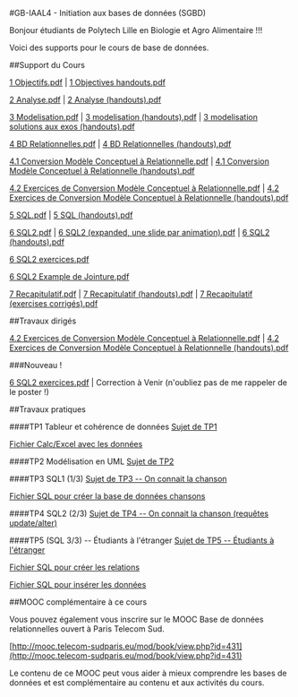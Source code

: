 #GB-IAAL4 - Initiation aux bases de données (SGBD)

Bonjour étudiants de Polytech Lille en Biologie et Agro Alimentaire !!!

Voici des supports pour le cours de base de données.

<!--Je vous invite vivement à vous inscrire sur le Moodle et à participer aux forums pour ce cours. Le mot de passe pour le moodle est donné en cours.-->

<!--[https://moodle.polytech-lille.fr/course/view.php?id=97](https://moodle.polytech-lille.fr/course/view.php?id=97)-->


##Support du Cours

[1 Objectifs.pdf](gbiaal4sgbd/cours/1_Objectifs.pdf) | [1 Objectives handouts.pdf](gbiaal4sgbd/cours/1_Objectifs_handouts.pdf)

[2 Analyse.pdf](gbiaal4sgbd/cours/2_Analyse.pdf) | [2 Analyse (handouts).pdf](gbiaal4sgbd/cours/2_Analyse_handouts.pdf)

[3 Modelisation.pdf](gbiaal4sgbd/cours/3.0_Modelisation.pdf) | [3 modelisation (handouts).pdf](gbiaal4sgbd/cours/3.1_Modelisation_sans_solutions_exos_handouts.pdf) | [3 modelisation solutions aux exos (handouts).pdf](gbiaal4sgbd/cours/3.2_modelisation_exos_handouts.pdf)

[4 BD Relationnelles.pdf](gbiaal4sgbd/cours/4.0_BD_Relationnelles.pdf) | [4 BD Relationnelles (handouts).pdf](gbiaal4sgbd/cours/4.0_BD_Relationnelles_handouts.pdf)

[4.1 Conversion Modèle Conceptuel à Relationnelle.pdf](gbiaal4sgbd/cours/4.1_BD_Relationnelles_Conversion.pdf) | [4.1 Conversion Modèle Conceptuel à Relationnelle (handouts).pdf](gbiaal4sgbd/cours/4.1_BD_Relationnelles_Conversion_handouts.pdf)

[4.2 Exercices de Conversion Modèle Conceptuel à Relationnelle.pdf](gbiaal4sgbd/cours/4.2_BD_Relationnelles_exercises.pdf) | [4.2 Exercices de Conversion Modèle Conceptuel à Relationnelle (handouts).pdf](gbiaal4sgbd/cours/4.2_BD_Relationnelles_exercises_handouts.pdf)

[5 SQL.pdf](gbiaal4sgbd/cours/5_SQL.pdf) | [5 SQL (handouts).pdf](gbiaal4sgbd/cours/5_SQL_handouts.pdf)

[6 SQL2.pdf](gbiaal4sgbd/cours/6_SQL2.pdf) | [6 SQL2 (expanded, une slide par animation).pdf](gbiaal4sgbd/cours/6_SQL2_expanded.pdf) | [6 SQL2 (handouts).pdf](gbiaal4sgbd/cours/6_SQL2_handouts.pdf)

[6 SQL2 exercices.pdf](gbiaal4sgbd/cours/6_SQL2_exercices.pdf)

[6 SQL2 Example de Jointure.pdf](gbiaal4sgbd/cours/6_SQL2_jointure_example.pdf)

[7 Recapitulatif.pdf](gbiaal4sgbd/cours/7_Recapitulatif.pdf) | [7 Recapitulatif (handouts).pdf](gbiaal4sgbd/cours/7_Recapitulatif_handouts.pdf) | [7 Recapitulatif (exercises corrigés).pdf](gbiaal4sgbd/cours/7_Recapitulatif_exercises_corrig_s.pdf)


##Travaux dirigés
<!--[4.2 BD Relationnelles exercises.pdf](gbiaal4sgbd/td_tp/4.2_BD_Relationnelles_exercises.pdf)-->
[4.2 Exercices de Conversion Modèle Conceptuel à Relationnelle.pdf](gbiaal4sgbd/cours/4.2_BD_Relationnelles_exercises.pdf) | [4.2 Exercices de Conversion Modèle Conceptuel à Relationnelle (handouts).pdf](gbiaal4sgbd/cours/4.2_BD_Relationnelles_exercises_handouts.pdf)

###Nouveau !

[6 SQL2 exercices.pdf](gbiaal4sgbd/cours/6_SQL2_exercices.pdf) | Correction à Venir (n'oubliez pas de me rappeler de le poster !)

<!--| [6 SQL2 exercices corrigées.pdf](gbiaal4sgbd/cours/6_SQL2_exercices_corrigees.pdf) -->


##Travaux pratiques

####TP1 Tableur et cohérence de données
[Sujet de TP1](gbiaal4sgbd/td_tp/TP1-tableur.pdf)

[Fichier Calc/Excel avec les données](gbiaal4sgbd/td_tp/TP1-tableur.ods)

####TP2 Modélisation en UML
[Sujet de TP2](gbiaal4sgbd/td_tp/TP2-modelisation.pdf)

####TP3 SQL1 (1/3)
[Sujet de TP3 -- On connait la chanson](gbiaal4sgbd/td_tp/TP3-SQL1-Chansons.pdf)

[Fichier SQL pour créer la base de données chansons](gbiaal4sgbd/td_tp/chansons.sql)

<!--
[TP3 corrigé](gbiaal4sgbd/td_tp/TP3-SQL1-Chansons-avec-corrections.pdf)
-->

####TP4 SQL2 (2/3)
[Sujet de TP4 -- On connait la chanson (requêtes update/alter)](gbiaal4sgbd/td_tp/TP4-SQL2-Chansons-deuxieme_partie.pdf)

<!--
[Requêtes SQL du TP4 corrigées](gbiaal4sgbd/td_tp/TP4-SQL2-Chansons-deuxieme-partie-corrige.sql)
-->

####TP5 (SQL 3/3) -- Étudiants à l'étranger
[Sujet de TP5 -- Étudiants à l'étranger](gbiaal4sgbd/td_tp/TP5-SQL3-Etudiants-etrangers.pdf)

[Fichier SQL pour créer les relations](gbiaal4sgbd/td_tp/relationsEtudiants.sql)

[Fichier SQL pour insérer les données](gbiaal4sgbd/td_tp/donneesEtudiants.sql)


##MOOC complémentaire à ce cours

Vous pouvez également vous inscrire sur le MOOC Base de données relationnelles ouvert à Paris Telecom Sud.

[http://mooc.telecom-sudparis.eu/mod/book/view.php?id=431](http://mooc.telecom-sudparis.eu/mod/book/view.php?id=431)

Le contenu de ce MOOC peut vous aider à mieux comprendre les bases de données et est complémentaire au contenu et aux activités du cours.
